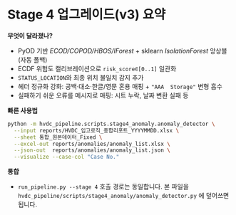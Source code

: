 
# Stage 4 업그레이드(v3) 요약

**무엇이 달라졌나?**
- PyOD 기반 *ECOD/COPOD/HBOS/IForest* + sklearn *IsolationForest* 앙상블(자동 폴백)
- ECDF 위험도 캘리브레이션으로 `risk_score∈[0..1]` 일관화
- `STATUS_LOCATION`와 최종 위치 불일치 감지 추가
- 헤더 정규화 강화: 공백·대소·한글/영문 혼용 매핑 + `"AAA  Storage"` 변형 흡수
- 실패하기 쉬운 오류를 메시지로 매핑: 시트 누락, 날짜 변환 실패 등

**빠른 사용법**
```bash
python -m hvdc_pipeline.scripts.stage4_anomaly.anomaly_detector \
  --input reports/HVDC_입고로직_종합리포트_YYYYMMDD.xlsx \
  --sheet 통합_원본데이터_Fixed \
  --excel-out reports/anomalies/anomaly_list.xlsx \
  --json-out  reports/anomalies/anomaly_list.json \
  --visualize --case-col "Case No."
```

**통합**
- `run_pipeline.py --stage 4` 호출 경로는 동일합니다. 본 파일을
  `hvdc_pipeline/scripts/stage4_anomaly/anomaly_detector.py` 에 덮어쓰면 됩니다.
